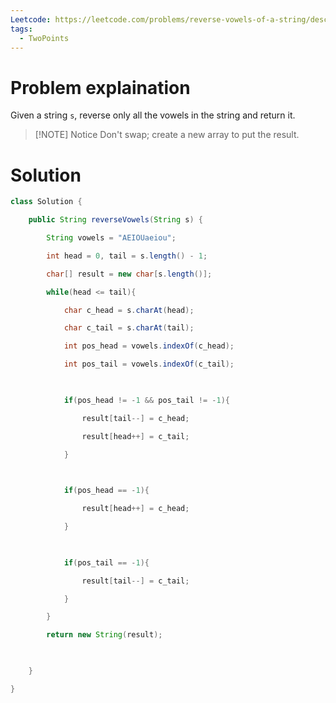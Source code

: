 ```yaml
---
Leetcode: https://leetcode.com/problems/reverse-vowels-of-a-string/description/
tags:
  - TwoPoints
---
```

# Problem explaination
Given a string `s`, reverse only all the vowels in the string and return it.

>[!NOTE] Notice
>Don't swap; create a new array to put the result.

# Solution
```java
class Solution {

    public String reverseVowels(String s) {

        String vowels = "AEIOUaeiou";

        int head = 0, tail = s.length() - 1;

        char[] result = new char[s.length()];

        while(head <= tail){

            char c_head = s.charAt(head);

            char c_tail = s.charAt(tail);

            int pos_head = vowels.indexOf(c_head);

            int pos_tail = vowels.indexOf(c_tail);

  

            if(pos_head != -1 && pos_tail != -1){

                result[tail--] = c_head;

                result[head++] = c_tail;

            }

  

            if(pos_head == -1){

                result[head++] = c_head;

            }

  

            if(pos_tail == -1){

                result[tail--] = c_tail;

            }

        }

        return new String(result);

  

    }

}
```